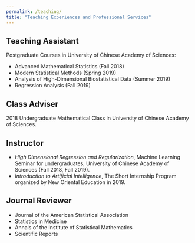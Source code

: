 ```yaml
---
permalink: /teaching/
title: "Teaching Experiences and Professional Services"
---
```


## Teaching Assistant
  Postgraduate Courses in University of Chinese Academy of Sciences:  
- Advanced Mathematical Statistics (Fall 2018)  
- Modern Statistical Methods (Spring 2019)  
- Analysis of High-Dimensional Biostatistical Data (Summer 2019)  
- Regression Analysis (Fall 2019)

## Class Adviser
2018 Undergraduate Mathematical Class in University of Chinese Academy of Sciences.

## Instructor
- *High Dimensional Regression and Regularization*, Machine Learning Seminar for undergraduates, University of Chinese Academy of Sciences (Fall 2018, Fall 2019).  
- *Introduction to Artificial Intelligence*, The Short Internship Program organized by New Oriental Education in 2019.

## Journal Reviewer
- Journal of the American Statistical Association
- Statistics in Medicine
- Annals of the Institute of Statistical Mathematics
- Scientific Reports


